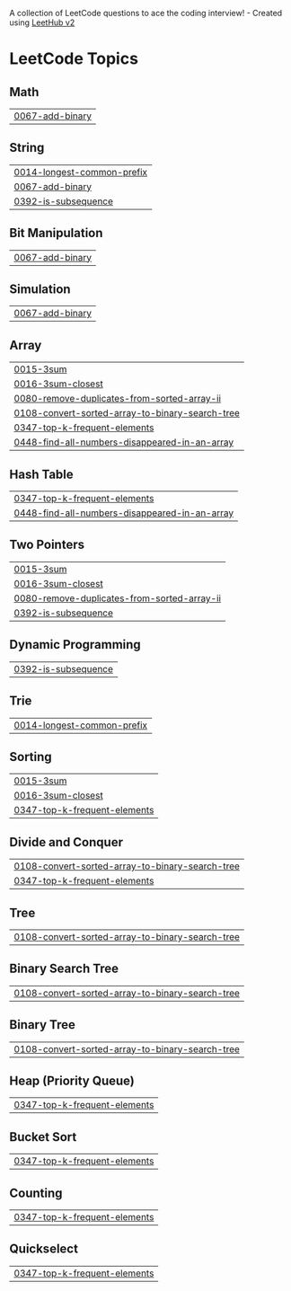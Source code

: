 A collection of LeetCode questions to ace the coding interview! - Created using [LeetHub v2](https://github.com/arunbhardwaj/LeetHub-2.0)
<!---LeetCode Topics Start-->
# LeetCode Topics
## Math
|  |
| ------- |
| [0067-add-binary](https://github.com/vasanthk47/leetcode-problems/tree/master/0067-add-binary) |
## String
|  |
| ------- |
| [0014-longest-common-prefix](https://github.com/vasanthk47/leetcode-problems/tree/master/0014-longest-common-prefix) |
| [0067-add-binary](https://github.com/vasanthk47/leetcode-problems/tree/master/0067-add-binary) |
| [0392-is-subsequence](https://github.com/vasanthk47/leetcode-problems/tree/master/0392-is-subsequence) |
## Bit Manipulation
|  |
| ------- |
| [0067-add-binary](https://github.com/vasanthk47/leetcode-problems/tree/master/0067-add-binary) |
## Simulation
|  |
| ------- |
| [0067-add-binary](https://github.com/vasanthk47/leetcode-problems/tree/master/0067-add-binary) |
## Array
|  |
| ------- |
| [0015-3sum](https://github.com/vasanthk47/leetcode-problems/tree/master/0015-3sum) |
| [0016-3sum-closest](https://github.com/vasanthk47/leetcode-problems/tree/master/0016-3sum-closest) |
| [0080-remove-duplicates-from-sorted-array-ii](https://github.com/vasanthk47/leetcode-problems/tree/master/0080-remove-duplicates-from-sorted-array-ii) |
| [0108-convert-sorted-array-to-binary-search-tree](https://github.com/vasanthk47/leetcode-problems/tree/master/0108-convert-sorted-array-to-binary-search-tree) |
| [0347-top-k-frequent-elements](https://github.com/vasanthk47/leetcode-problems/tree/master/0347-top-k-frequent-elements) |
| [0448-find-all-numbers-disappeared-in-an-array](https://github.com/vasanthk47/leetcode-problems/tree/master/0448-find-all-numbers-disappeared-in-an-array) |
## Hash Table
|  |
| ------- |
| [0347-top-k-frequent-elements](https://github.com/vasanthk47/leetcode-problems/tree/master/0347-top-k-frequent-elements) |
| [0448-find-all-numbers-disappeared-in-an-array](https://github.com/vasanthk47/leetcode-problems/tree/master/0448-find-all-numbers-disappeared-in-an-array) |
## Two Pointers
|  |
| ------- |
| [0015-3sum](https://github.com/vasanthk47/leetcode-problems/tree/master/0015-3sum) |
| [0016-3sum-closest](https://github.com/vasanthk47/leetcode-problems/tree/master/0016-3sum-closest) |
| [0080-remove-duplicates-from-sorted-array-ii](https://github.com/vasanthk47/leetcode-problems/tree/master/0080-remove-duplicates-from-sorted-array-ii) |
| [0392-is-subsequence](https://github.com/vasanthk47/leetcode-problems/tree/master/0392-is-subsequence) |
## Dynamic Programming
|  |
| ------- |
| [0392-is-subsequence](https://github.com/vasanthk47/leetcode-problems/tree/master/0392-is-subsequence) |
## Trie
|  |
| ------- |
| [0014-longest-common-prefix](https://github.com/vasanthk47/leetcode-problems/tree/master/0014-longest-common-prefix) |
## Sorting
|  |
| ------- |
| [0015-3sum](https://github.com/vasanthk47/leetcode-problems/tree/master/0015-3sum) |
| [0016-3sum-closest](https://github.com/vasanthk47/leetcode-problems/tree/master/0016-3sum-closest) |
| [0347-top-k-frequent-elements](https://github.com/vasanthk47/leetcode-problems/tree/master/0347-top-k-frequent-elements) |
## Divide and Conquer
|  |
| ------- |
| [0108-convert-sorted-array-to-binary-search-tree](https://github.com/vasanthk47/leetcode-problems/tree/master/0108-convert-sorted-array-to-binary-search-tree) |
| [0347-top-k-frequent-elements](https://github.com/vasanthk47/leetcode-problems/tree/master/0347-top-k-frequent-elements) |
## Tree
|  |
| ------- |
| [0108-convert-sorted-array-to-binary-search-tree](https://github.com/vasanthk47/leetcode-problems/tree/master/0108-convert-sorted-array-to-binary-search-tree) |
## Binary Search Tree
|  |
| ------- |
| [0108-convert-sorted-array-to-binary-search-tree](https://github.com/vasanthk47/leetcode-problems/tree/master/0108-convert-sorted-array-to-binary-search-tree) |
## Binary Tree
|  |
| ------- |
| [0108-convert-sorted-array-to-binary-search-tree](https://github.com/vasanthk47/leetcode-problems/tree/master/0108-convert-sorted-array-to-binary-search-tree) |
## Heap (Priority Queue)
|  |
| ------- |
| [0347-top-k-frequent-elements](https://github.com/vasanthk47/leetcode-problems/tree/master/0347-top-k-frequent-elements) |
## Bucket Sort
|  |
| ------- |
| [0347-top-k-frequent-elements](https://github.com/vasanthk47/leetcode-problems/tree/master/0347-top-k-frequent-elements) |
## Counting
|  |
| ------- |
| [0347-top-k-frequent-elements](https://github.com/vasanthk47/leetcode-problems/tree/master/0347-top-k-frequent-elements) |
## Quickselect
|  |
| ------- |
| [0347-top-k-frequent-elements](https://github.com/vasanthk47/leetcode-problems/tree/master/0347-top-k-frequent-elements) |
<!---LeetCode Topics End-->